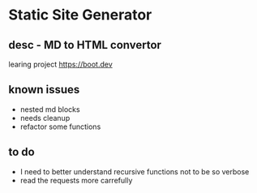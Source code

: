 # Static Site Generator

## desc - MD to HTML convertor
learing project <https://boot.dev>

## known issues
- nested md blocks
- needs cleanup
- refactor some functions

## to do
- I need to better understand recursive functions not to be so verbose
- read the requests more carrefully
